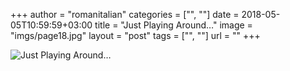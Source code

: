 +++
author = "romanitalian"
categories = ["", ""]
date = 2018-05-05T10:59:59+03:00
title = "Just Playing Around…"
image = "imgs/page18.jpg"
layout = "post"
tags = ["", ""]
url = ""
+++

<img src="/imgs/page18.jpg" alt="Just Playing Around…">